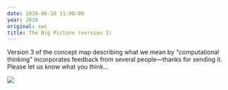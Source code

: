 ```yaml
---
date: 2010-06-10 11:00:00
year: 2010
original: swc
title: The Big Picture (version 3)
---
```

<p>Version 3 of the concept map describing what we mean by "computational thinking" incorporates feedback from several people&mdash;thanks for sending it. Please let us know what you think...</p>
<p><img src="{{site.github.url}}/files/2010/06/concept-map-21-150x150.png" /></p>

